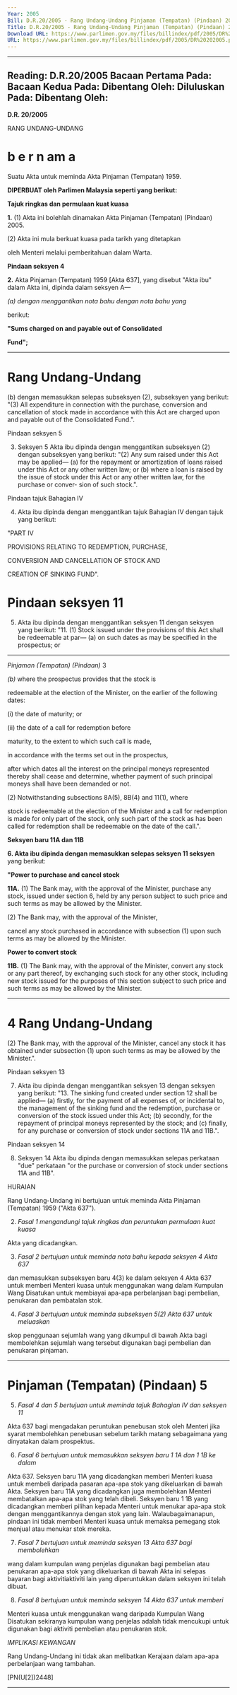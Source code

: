 ```yaml
---
Year: 2005
Bill: D.R.20/2005 - Rang Undang-Undang Pinjaman (Tempatan) (Pindaan) 2005 (Lulus)
Title: D.R.20/2005 - Rang Undang-Undang Pinjaman (Tempatan) (Pindaan) 2005 (Lulus)
Download URL: https://www.parlimen.gov.my/files/billindex/pdf/2005/DR%20202005.pdf
URL: https://www.parlimen.gov.my/files/billindex/pdf/2005/DR%20202005.pdf
---
```

---
Reading:
D.R.20/2005
Bacaan Pertama Pada:
Bacaan Kedua Pada:
Dibentang Oleh:
Diluluskan Pada:
Dibentang Oleh:
---

**D.R. 20/2005**

RANG UNDANG-UNDANG

# b e r n am a

Suatu Akta untuk meminda Akta Pinjaman (Tempatan) 1959.

**DIPERBUAT oleh Parlimen Malaysia seperti yang berikut:**

**Tajuk ringkas dan permulaan kuat kuasa**

**1.** (1) Akta ini bolehlah dinamakan Akta Pinjaman (Tempatan)
(Pindaan) 2005.

(2) Akta ini mula berkuat kuasa pada tarikh yang ditetapkan

oleh Menteri melalui pemberitahuan dalam Warta.

**Pindaan seksyen 4**

**2.** Akta Pinjaman (Tempatan) 1959 [Akta 637], yang disebut "Akta
ibu" dalam Akta ini, dipinda dalam seksyen A—

_(a) dengan menggantikan nota bahu dengan nota bahu yang_

berikut:

**"Sums charged on and payable out of Consolidated**

**Fund";**


-----

# Rang Undang-Undang

 (b) dengan memasukkan selepas subseksyen (2), subseksyen
 yang berikut:
 "(3) All expenditure in connection with the purchase,
 conversion and cancellation of stock made in accordance with this Act are charged upon and payable out of the Consolidated Fund.".

 Pindaan seksyen 5

 3. Seksyen  5  Akta  ibu  dipinda  dengan  menggantikan subseksyen (2) dengan subseksyen yang berikut:
 "(2) Any sum raised under this Act may be applied—
 (a) for the repayment or amortization of loans raised under
 this Act or any other written law; or
 (b) where a loan is raised by the issue of stock under this
 Act or any other written law, for the purchase or conver- sion of such stock.".

 Pindaan tajuk Bahagian IV

 4. Akta ibu dipinda dengan menggantikan tajuk Bahagian IV dengan tajuk yang berikut:

 "PART IV

PROVISIONS RELATING TO REDEMPTION, PURCHASE,

CONVERSION AND CANCELLATION OF STOCK AND

CREATION OF SINKING FUND".

# Pindaan seksyen 11

 5. Akta ibu dipinda dengan menggantikan seksyen 11 dengan seksyen yang berikut:
 "11. (1) Stock issued under the provisions of this Act shall be
 redeemable at par—
 (a)  on such dates as may be specified in the
 prospectus; or


-----

_Pinjaman (Tempatan) (Pindaan)_ 3

_(b)_ where the prospectus provides that the stock is

redeemable at the election of the Minister, on the
earlier of the following dates:

(i) the date of maturity; or

(ii) the date of a call for redemption before

maturity, to the extent to which such call is
made,

in accordance with the terms set out in the
prospectus,

after which dates all the interest on the principal moneys represented
thereby shall cease and determine, whether payment of such principal
moneys shall have been demanded or not.


(2) Notwithstanding subsections 8A(5), 8B(4) and 11(1), where

stock is redeemable at the election of the Minister and a call for
redemption is made for only part of the stock, only such part of
the stock as has been called for redemption shall be redeemable
on the date of the call.".

**Seksyen baru 11A dan 11B**

**6. Akta ibu dipinda dengan memasukkan selepas seksyen 11 seksyen**
yang berikut:

**"Power to purchase and cancel stock**

**11A.** (1) The Bank may, with the approval of the Minister,
purchase any stock, issued under section 6, held by any person
subject to such price and such terms as may be allowed by the
Minister.

(2) The Bank may, with the approval of the Minister,

cancel any stock purchased in accordance with subsection (1)
upon such terms as may be allowed by the Minister.

**Power to convert stock**

**11B.** (1) The Bank may, with the approval of the Minister,
convert any stock or any part thereof, by exchanging such
stock for any other stock, including new stock issued for the
purposes of this section subject to such price and such terms
as may be allowed by the Minister.


-----

# 4 Rang Undang-Undang

 (2) The Bank may, with the approval of the Minister, cancel
 any stock it has obtained under subsection (1) upon such terms as may be allowed by the Minister.".

 Pindaan seksyen 13

 7. Akta ibu dipinda dengan menggantikan seksyen 13 dengan seksyen yang berikut:
 "13. The sinking fund created under section 12 shall be applied—
 (a) firstly, for the payment of all expenses of, or incidental
 to, the management of the sinking fund and the redemption, purchase or conversion of the stock issued under this Act;
 (b) secondly, for the repayment of principal moneys represented
 by the stock; and
 (c) finally, for any purchase or conversion of stock under
 sections 11A and 11B.".

 Pindaan seksyen 14

 8. Seksyen 14 Akta ibu dipinda dengan memasukkan selepas perkataan "due" perkataan "or the purchase or conversion of stock under sections 11A and 11B".

HURAIAN

Rang Undang-Undang ini bertujuan untuk meminda Akta Pinjaman (Tempatan)
1959 ("Akta 637").

2. _Fasal 1 mengandungi tajuk ringkas dan peruntukan permulaan kuat kuasa_

Akta yang dicadangkan.

3. _Fasal 2 bertujuan untuk meminda nota bahu kepada seksyen 4 Akta 637_

dan memasukkan subseksyen baru 4(3) ke dalam seksyen 4 Akta 637 untuk
memberi Menteri kuasa untuk menggunakan wang dalam Kumpulan Wang
Disatukan untuk membiayai apa-apa perbelanjaan bagi pembelian, penukaran
dan pembatalan stok.

4. _Fasal 3 bertujuan untuk meminda subseksyen 5(2) Akta 637 untuk meluaskan_

skop penggunaan sejumlah wang yang dikumpul di bawah Akta bagi membolehkan
sejumlah wang tersebut digunakan bagi pembelian dan penukaran pinjaman.


-----

# Pinjaman (Tempatan) (Pindaan) 5

5. _Fasal 4 dan 5 bertujuan untuk meminda tajuk Bahagian IV dan seksyen 11_

Akta 637 bagi mengadakan peruntukan penebusan stok oleh Menteri jika syarat
membolehkan penebusan sebelum tarikh matang sebagaimana yang dinyatakan
dalam prospektus.

6. _Fasal 6 bertujuan untuk memasukkan seksyen baru 1 1A dan 1 1B ke dalam_

Akta 637. Seksyen baru 11A yang dicadangkan memberi Menteri kuasa untuk
membeli daripada pasaran apa-apa stok yang dikeluarkan di bawah Akta.
Seksyen baru 11A yang dicadangkan juga membolehkan Menteri membatalkan
apa-apa stok yang telah dibeli. Seksyen baru 1 1B yang dicadangkan memberi
pilihan kepada Menteri untuk menukar apa-apa stok dengan menggantikannya
dengan stok yang lain. Walaubagaimanapun, pindaan ini tidak memberi Menteri
kuasa untuk memaksa pemegang stok menjual atau menukar stok mereka.

7. _Fasal 7 bertujuan untuk meminda seksyen 13 Akta 637 bagi membolehkan_

wang dalam kumpulan wang penjelas digunakan bagi pembelian atau penukaran
apa-apa stok yang dikeluarkan di bawah Akta ini selepas bayaran bagi aktivitiaktiviti lain yang diperuntukkan dalam seksyen ini telah dibuat.

8. _Fasal 8 bertujuan untuk meminda seksyen 14 Akta 637 untuk memberi_

Menteri kuasa untuk menggunakan wang daripada Kumpulan Wang Disatukan
sekiranya kumpulan wang penjelas adalah tidak mencukupi untuk digunakan
bagi aktiviti pembelian atau penukaran stok.

_IMPLIKASI KEWANGAN_

Rang Undang-Undang ini tidak akan melibatkan Kerajaan dalam apa-apa
perbelanjaan wang tambahan.

[PN(U[2])2448]


-----


